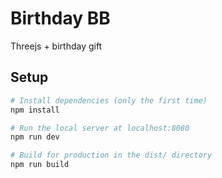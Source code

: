 # Birthday BB

Threejs + birthday gift

## Setup

```bash
# Install dependencies (only the first time)
npm install

# Run the local server at localhost:8080
npm run dev

# Build for production in the dist/ directory
npm run build
```
